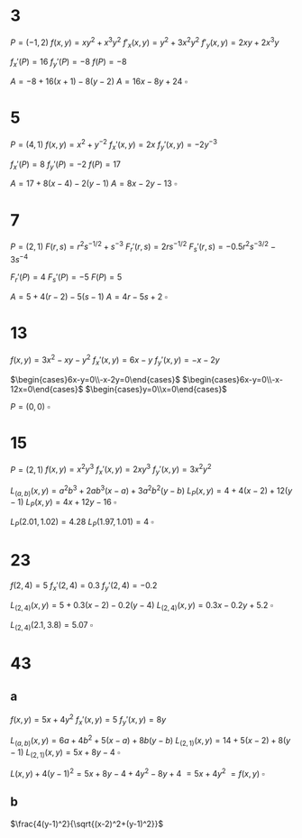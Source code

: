 # 3

$P=(-1,2)$
$f(x,y)=xy^2+x^3y^2$
$f'_x(x,y)=y^2+3x^2y^2$
$f'_y(x,y)=2xy+2x^3y$

$f_x'(P)=16$
$f_y'(P)=-8$
$f(P)=-8$

$A=-8+16(x+1)-8(y-2)$
$A=16x-8y+24$
$\square$

# 5

$P=(4,1)$
$f(x,y)=x^2+y^{-2}$
$f_x'(x,y)=2x$
$f_y'(x,y)=-2y^{-3}$

$f_x'(P)=8$
$f_y'(P)=-2$
$f(P)=17$

$A=17+8(x-4)-2(y-1)$
$A=8x-2y-13$
$\square$

# 7

$P=(2,1)$
$F(r,s)=r^2s^{-1/2}+s^{-3}$
$F_r'(r,s)=2rs^{-1/2}$
$F_s'(r,s)=-0.5r^2s^{-3/2}-3s^{-4}$

$F_r'(P)=4$
$F_s'(P)=-5$
$F(P)=5$

$A=5+4(r-2)-5(s-1)$
$A=4r-5s+2$
$\square$

# 13

$f(x,y)=3x^2-xy-y^2$
$f_x'(x,y)=6x-y$
$f_y'(x,y)=-x-2y$

$\begin{cases}6x-y=0\\-x-2y=0\end{cases}$
$\begin{cases}6x-y=0\\-x-12x=0\end{cases}$
$\begin{cases}y=0\\x=0\end{cases}$

$P=(0,0)$
$\square$

# 15

$P=(2,1)$
$f(x,y)=x^2y^3$
$f_x'(x,y)=2xy^3$
$f_y'(x,y)=3x^2y^2$

$L_{(a,b)}(x,y)=a^2b^3+2ab^3(x-a)+3a^2b^2(y-b)$
$L_P(x,y)=4+4(x-2)+12(y-1)$
$L_P(x,y)=4x+12y-16$
$\square$

$L_P(2.01,1.02)=4.28$
$L_P(1.97,1.01)=4$
$\square$

# 23

$f(2,4)=5$
$f_x'(2,4)=0.3$
$f_y'(2,4)=-0.2$

$L_{(2,4)}(x,y)=5+0.3(x-2)-0.2(y-4)$
$L_{(2,4)}(x,y)=0.3x-0.2y+5.2$
$\square$

$L_{(2,4)}(2.1,3.8)=5.07$
$\square$

# 43

## a

$f(x,y)=5x+4y^2$
$f_x'(x,y)=5$
$f_y'(x,y)=8y$

$L_{(a,b)}(x,y)=6a+4b^2+5(x-a)+8b(y-b)$
$L_{(2,1)}(x,y)=14+5(x-2)+8(y-1)$
$L_{(2,1)}(x,y)=5x+8y-4$
$\square$

$L(x,y)+4(y-1)^2=5x+8y-4+4y^2-8y+4$
$=5x+4y^2$
$=f(x,y)$
$\square$

## b

$\frac{4(y-1)^2}{\sqrt{(x-2)^2+(y-1)^2}}$
